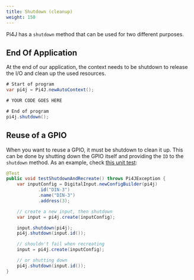 ```yaml
---
title: Shutdown (cleanup)
weight: 150
---
```


Pi4J has a `shutdown` method that can be used for two different purposes.

## End Of Application

At the end of our application, the context needs to be shutdown to release the I/O and clean up the used resources.

```java
# Start of program
var pi4j = Pi4J.newAutoContext();

# YOUR CODE GOES HERE

# End of program
pi4j.shutdown();
```

## Reuse of a GPIO

When you want to reuse a GPIO, it must be shutdown to clean it up. This can be done by shutting down the GPIO itself and providing the `ID` to the `shutdown` method. As an example, check [this unit test](https://github.com/Pi4J/pi4j/blob/develop/pi4j-test/src/test/java/com/pi4j/test/registry/RegistryTest.java#L77):

```java
@Test
public void testShutdownAndRecreate() throws Pi4JException {
    var inputConfig = DigitalInput.newConfigBuilder(pi4j)
            .id("DIN-3")
            .name("DIN-3")
            .address(3);

    // create a new input, then shutdown
    var input = pi4j.create(inputConfig);

    input.shutdown(pi4j);
    pi4j.shutdown(input.id());

    // shouldn't fail when recreating
    input = pi4j.create(inputConfig);

    // or shutting down
    pi4j.shutdown(input.id());
}
```

    